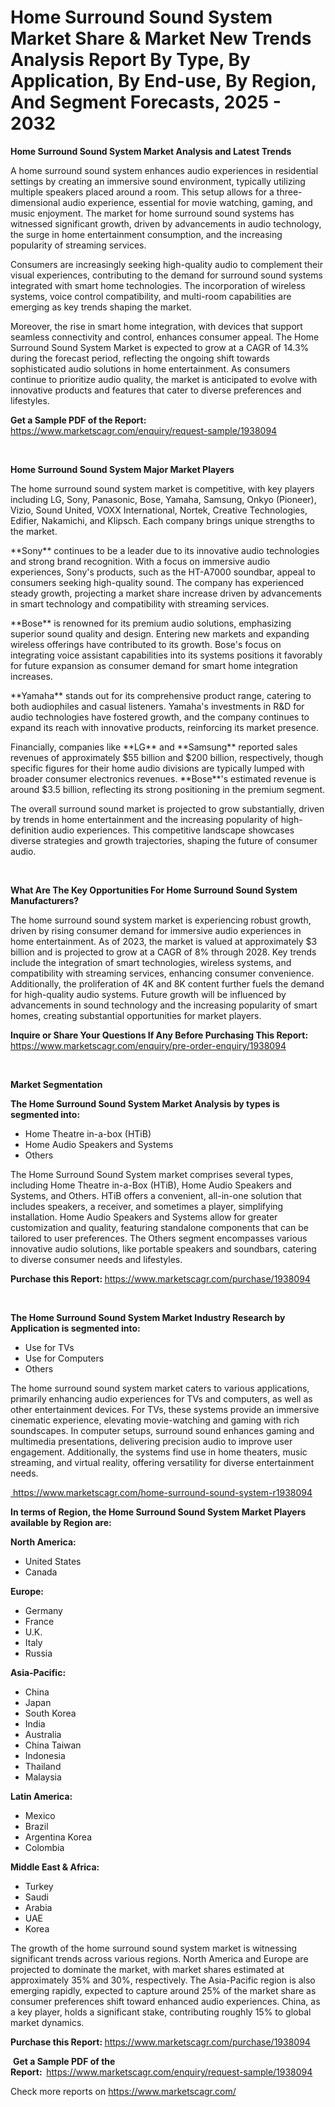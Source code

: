 <p><h1>Home Surround Sound System Market Share & Market New Trends Analysis Report By Type, By Application, By End-use, By Region, And Segment Forecasts, 2025 - 2032</h1></p><p><strong>Home Surround Sound System Market Analysis and Latest Trends</strong></p>
<p><p>A home surround sound system enhances audio experiences in residential settings by creating an immersive sound environment, typically utilizing multiple speakers placed around a room. This setup allows for a three-dimensional audio experience, essential for movie watching, gaming, and music enjoyment. The market for home surround sound systems has witnessed significant growth, driven by advancements in audio technology, the surge in home entertainment consumption, and the increasing popularity of streaming services. </p><p>Consumers are increasingly seeking high-quality audio to complement their visual experiences, contributing to the demand for surround sound systems integrated with smart home technologies. The incorporation of wireless systems, voice control compatibility, and multi-room capabilities are emerging as key trends shaping the market. </p><p>Moreover, the rise in smart home integration, with devices that support seamless connectivity and control, enhances consumer appeal. The Home Surround Sound System Market is expected to grow at a CAGR of 14.3% during the forecast period, reflecting the ongoing shift towards sophisticated audio solutions in home entertainment. As consumers continue to prioritize audio quality, the market is anticipated to evolve with innovative products and features that cater to diverse preferences and lifestyles.</p></p>
<p><strong>Get a Sample PDF of the Report:&nbsp;</strong> <a href="https://www.marketscagr.com/enquiry/request-sample/1938094?utm_campaign=2202&utm_medium=2&utm_source=Github&utm_content=ia&utm_term=08022025&utm_id=home-surround-sound-system">https://www.marketscagr.com/enquiry/request-sample/1938094</a></p>
<p>&nbsp;</p>
<p><strong>Home Surround Sound System Major Market Players</strong></p>
<p><p>The home surround sound system market is competitive, with key players including LG, Sony, Panasonic, Bose, Yamaha, Samsung, Onkyo (Pioneer), Vizio, Sound United, VOXX International, Nortek, Creative Technologies, Edifier, Nakamichi, and Klipsch. Each company brings unique strengths to the market.</p><p>**Sony** continues to be a leader due to its innovative audio technologies and strong brand recognition. With a focus on immersive audio experiences, Sony's products, such as the HT-A7000 soundbar, appeal to consumers seeking high-quality sound. The company has experienced steady growth, projecting a market share increase driven by advancements in smart technology and compatibility with streaming services.</p><p>**Bose** is renowned for its premium audio solutions, emphasizing superior sound quality and design. Entering new markets and expanding wireless offerings have contributed to its growth. Bose's focus on integrating voice assistant capabilities into its systems positions it favorably for future expansion as consumer demand for smart home integration increases.</p><p>**Yamaha** stands out for its comprehensive product range, catering to both audiophiles and casual listeners. Yamaha's investments in R&D for audio technologies have fostered growth, and the company continues to expand its reach with innovative products, reinforcing its market presence.</p><p>Financially, companies like **LG** and **Samsung** reported sales revenues of approximately $55 billion and $200 billion, respectively, though specific figures for their home audio divisions are typically lumped with broader consumer electronics revenues. **Bose**'s estimated revenue is around $3.5 billion, reflecting its strong positioning in the premium segment. </p><p>The overall surround sound market is projected to grow substantially, driven by trends in home entertainment and the increasing popularity of high-definition audio experiences. This competitive landscape showcases diverse strategies and growth trajectories, shaping the future of consumer audio.</p></p>
<p>&nbsp;</p>
<p><strong>What Are The Key Opportunities For Home Surround Sound System Manufacturers?</strong></p>
<p><p>The home surround sound system market is experiencing robust growth, driven by rising consumer demand for immersive audio experiences in home entertainment. As of 2023, the market is valued at approximately $3 billion and is projected to grow at a CAGR of 8% through 2028. Key trends include the integration of smart technologies, wireless systems, and compatibility with streaming services, enhancing consumer convenience. Additionally, the proliferation of 4K and 8K content further fuels the demand for high-quality audio systems. Future growth will be influenced by advancements in sound technology and the increasing popularity of smart homes, creating substantial opportunities for market players.</p></p>
<p><strong>Inquire or Share Your Questions If Any Before Purchasing This Report:</strong> <a href="https://www.marketscagr.com/enquiry/pre-order-enquiry/1938094?utm_campaign=2202&utm_medium=2&utm_source=Github&utm_content=ia&utm_term=08022025&utm_id=home-surround-sound-system">https://www.marketscagr.com/enquiry/pre-order-enquiry/1938094</a></p>
<p>&nbsp;</p>
<p><strong>Market Segmentation</strong></p>
<p><strong>The Home Surround Sound System Market Analysis by types is segmented into:</strong></p>
<p><ul><li>Home Theatre in-a-box (HTiB)</li><li>Home Audio Speakers and Systems</li><li>Others</li></ul></p>
<p><p>The Home Surround Sound System market comprises several types, including Home Theatre in-a-Box (HTiB), Home Audio Speakers and Systems, and Others. HTiB offers a convenient, all-in-one solution that includes speakers, a receiver, and sometimes a player, simplifying installation. Home Audio Speakers and Systems allow for greater customization and quality, featuring standalone components that can be tailored to user preferences. The Others segment encompasses various innovative audio solutions, like portable speakers and soundbars, catering to diverse consumer needs and lifestyles.</p></p>
<p><strong>Purchase this Report:&nbsp;</strong><a href="https://www.marketscagr.com/purchase/1938094?utm_campaign=2202&utm_medium=2&utm_source=Github&utm_content=ia&utm_term=08022025&utm_id=home-surround-sound-system">https://www.marketscagr.com/purchase/1938094</a></p>
<p>&nbsp;</p>
<p><strong>The Home Surround Sound System Market Industry Research by Application is segmented into:</strong></p>
<p><ul><li>Use for TVs</li><li>Use for Computers</li><li>Others</li></ul></p>
<p><p>The home surround sound system market caters to various applications, primarily enhancing audio experiences for TVs and computers, as well as other entertainment devices. For TVs, these systems provide an immersive cinematic experience, elevating movie-watching and gaming with rich soundscapes. In computer setups, surround sound enhances gaming and multimedia presentations, delivering precision audio to improve user engagement. Additionally, the systems find use in home theaters, music streaming, and virtual reality, offering versatility for diverse entertainment needs.</p></p>
<p><a href="https://www.marketscagr.com/home-surround-sound-system-r1938094?utm_campaign=2202&utm_medium=2&utm_source=Github&utm_content=ia&utm_term=08022025&utm_id=home-surround-sound-system">&nbsp;https://www.marketscagr.com/home-surround-sound-system-r1938094</a></p>
<p><strong>In terms of Region, the Home Surround Sound System Market Players available by Region are:</strong></p>
<p>
    <p> <strong> North America: </strong>
        <ul>
            <li>United States</li>
            <li>Canada</li>
        </ul>
        </p> 
    <p> <strong> Europe: </strong>
        <ul>
            <li>Germany</li>
            <li>France</li>
            <li>U.K.</li>
            <li>Italy</li>
            <li>Russia</li>
        </ul>
        </p> 
    <p> <strong> Asia-Pacific: </strong>
        <ul>
            <li>China</li>
            <li>Japan</li>
            <li>South Korea</li>
            <li>India</li>
            <li>Australia</li>
            <li>China Taiwan</li>
            <li>Indonesia</li>
            <li>Thailand</li>
            <li>Malaysia</li>
        </ul>
        </p> 
    <p> <strong> Latin America: </strong>
        <ul>
            <li>Mexico</li>
            <li>Brazil</li>
            <li>Argentina Korea</li>
            <li>Colombia</li>
        </ul>
        </p> 
    <p> <strong> Middle East & Africa: </strong>
        <ul>
            <li>Turkey</li>
            <li>Saudi</li>
            <li>Arabia</li>
            <li>UAE</li>
            <li>Korea</li>
        </ul>
    </p>
    </p>
<p><p>The growth of the home surround sound system market is witnessing significant trends across various regions. North America and Europe are projected to dominate the market, with market shares estimated at approximately 35% and 30%, respectively. The Asia-Pacific region is also emerging rapidly, expected to capture around 25% of the market share as consumer preferences shift toward enhanced audio experiences. China, as a key player, holds a significant stake, contributing roughly 15% to global market dynamics.</p></p>
<p><strong>Purchase this Report: </strong><a href="https://www.marketscagr.com/purchase/1938094?utm_campaign=2202&utm_medium=2&utm_source=Github&utm_content=ia&utm_term=08022025&utm_id=home-surround-sound-system">https://www.marketscagr.com/purchase/1938094</a></p>
<p>&nbsp;<strong>Get a Sample PDF of the Report:&nbsp;&nbsp;</strong><a href="https://www.marketscagr.com/enquiry/request-sample/1938094?utm_campaign=2202&utm_medium=2&utm_source=Github&utm_content=ia&utm_term=08022025&utm_id=home-surround-sound-system">https://www.marketscagr.com/enquiry/request-sample/1938094</a></p>
<p><strong></strong></p>
<p>Check more reports on <a href="https://www.marketscagr.com/?utm_campaign=2202&utm_medium=2&utm_source=Github&utm_content=ia&utm_term=08022025&utm_id=home-surround-sound-system">https://www.marketscagr.com/</a></p>